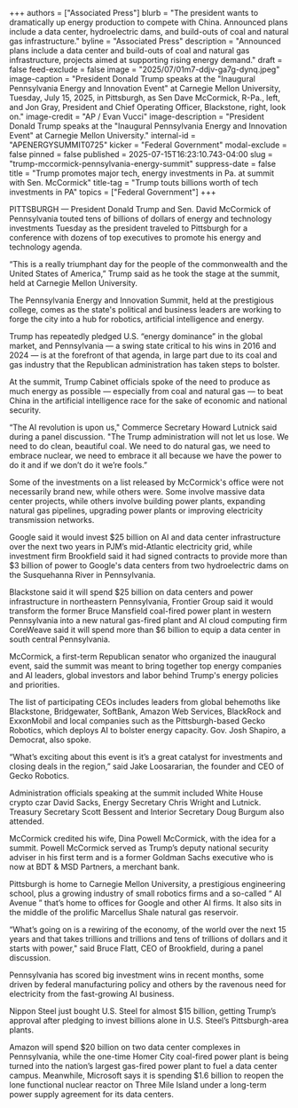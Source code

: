 +++
authors = ["Associated Press"]
blurb = "The president wants to dramatically up energy production to compete with China. Announced plans include a data center, hydroelectric dams, and build-outs of coal and natural gas infrastructure."
byline = "Associated Press"
description = "Announced plans include a data center and build-outs of coal and natural gas infrastructure, projects aimed at supporting rising energy demand."
draft = false
feed-exclude = false
image = "2025/07/01m7-ddjv-ga7g-dynq.jpeg"
image-caption = "President Donald Trump speaks at the \"Inaugural Pennsylvania Energy and Innovation Event\" at Carnegie Mellon University, Tuesday, July 15, 2025, in Pittsburgh, as Sen Dave McCormick, R-Pa., left, and Jon Gray, President and Chief Operating Officer, Blackstone, right, look on."
image-credit = "AP / Evan Vucci"
image-description = "President Donald Trump speaks at the \"Inaugural Pennsylvania Energy and Innovation Event\" at Carnegie Mellon University."
internal-id = "APENERGYSUMMIT0725"
kicker = "Federal Government"
modal-exclude = false
pinned = false
published = 2025-07-15T16:23:10.743-04:00
slug = "trump-mccormick-pennsylvania-energy-summit"
suppress-date = false
title = "Trump promotes major tech, energy investments in Pa. at summit with Sen. McCormick"
title-tag = "Trump touts billions worth of tech investments in PA"
topics = ["Federal Government"]
+++

PITTSBURGH — President Donald Trump and Sen. David McCormick of Pennsylvania touted tens of billions of dollars of energy and technology investments Tuesday as the president traveled to Pittsburgh for a conference with dozens of top executives to promote his energy and technology agenda.

“This is a really triumphant day for the people of the commonwealth and the United States of America,” Trump said as he took the stage at the summit, held at Carnegie Mellon University.

The Pennsylvania Energy and Innovation Summit, held at the prestigious college, comes as the state&#39;s political and business leaders are working to forge the city into a hub for robotics, artificial intelligence and energy.

Trump has repeatedly pledged U.S. “energy dominance” in the global market, and Pennsylvania — a swing state critical to his wins in 2016 and 2024 — is at the forefront of that agenda, in large part due to its coal and gas industry that the Republican administration has taken steps to bolster.

At the summit, Trump Cabinet officials spoke of the need to produce as much energy as possible — especially from coal and natural gas — to beat China in the artificial intelligence race for the sake of economic and national security.

“The AI revolution is upon us,&#34; Commerce Secretary Howard Lutnick said during a panel discussion. &#34;The Trump administration will not let us lose. We need to do clean, beautiful coal. We need to do natural gas, we need to embrace nuclear, we need to embrace it all because we have the power to do it and if we don’t do it we’re fools.”

Some of the investments on a list released by McCormick&#39;s office were not necessarily brand new, while others were. Some involve massive data center projects, while others involve building power plants, expanding natural gas pipelines, upgrading power plants or improving electricity transmission networks.

Google said it would invest $25 billion on AI and data center infrastructure over the next two years in PJM’s mid-Atlantic electricity grid, while investment firm Brookfield said it had signed contracts to provide more than $3 billion of power to Google&#39;s data centers from two hydroelectric dams on the Susquehanna River in Pennsylvania.

Blackstone said it will spend $25 billion on data centers and power infrastructure in northeastern Pennsylvania, Frontier Group said it would transform the former Bruce Mansfield coal-fired power plant in western Pennsylvania into a new natural gas-fired plant and AI cloud computing firm CoreWeave said it will spend more than $6 billion to equip a data center in south central Pennsylvania.

McCormick, a first-term Republican senator who organized the inaugural event, said the summit was meant to bring together top energy companies and AI leaders, global investors and labor behind Trump&#39;s energy policies and priorities.

The list of participating CEOs includes leaders from global behemoths like Blackstone, Bridgewater, SoftBank, Amazon Web Services, BlackRock and ExxonMobil and local companies such as the Pittsburgh-based Gecko Robotics, which deploys AI to bolster energy capacity. Gov. Josh Shapiro, a Democrat, also spoke.

“What’s exciting about this event is it’s a great catalyst for investments and closing deals in the region,” said Jake Loosararian, the founder and CEO of Gecko Robotics.

Administration officials speaking at the summit included White House crypto czar David Sacks, Energy Secretary Chris Wright and Lutnick. Treasury Secretary Scott Bessent and Interior Secretary Doug Burgum also attended.

McCormick credited his wife, Dina Powell McCormick, with the idea for a summit. Powell McCormick served as Trump’s deputy national security adviser in his first term and is a former Goldman Sachs executive who is now at BDT &amp; MSD Partners, a merchant bank.

Pittsburgh is home to Carnegie Mellon University, a prestigious engineering school, plus a growing industry of small robotics firms and a so-called “ AI Avenue ” that’s home to offices for Google and other AI firms. It also sits in the middle of the prolific Marcellus Shale natural gas reservoir.

“What’s going on is a rewiring of the economy, of the world over the next 15 years and that takes trillions and trillions and tens of trillions of dollars and it starts with power,&#34; said Bruce Flatt, CEO of Brookfield, during a panel discussion.

Pennsylvania has scored big investment wins in recent months, some driven by federal manufacturing policy and others by the ravenous need for electricity from the fast-growing AI business.

Nippon Steel just bought U.S. Steel for almost $15 billion, getting Trump’s approval after pledging to invest billions alone in U.S. Steel’s Pittsburgh-area plants.

Amazon will spend $20 billion on two data center complexes in Pennsylvania, while the one-time Homer City coal-fired power plant is being turned into the nation’s largest gas-fired power plant to fuel a data center campus. Meanwhile, Microsoft says it is spending $1.6 billion to reopen the lone functional nuclear reactor on Three Mile Island under a long-term power supply agreement for its data centers.<strong></strong>

